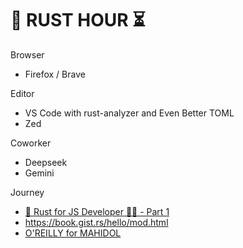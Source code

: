# 🦀 RUST HOUR ⏳

Browser
- Firefox / Brave

Editor
- VS Code with rust-analyzer and Even Better TOML
- Zed

Coworker
- Deepseek
- Gemini

Journey
- [🦀 Rust for JS Developer 🧑‍💻 - Part 1](https://www.youtube.com/watch?v=4XdREYotK5M)
- https://book.gist.rs/hello/mod.html
- [O'REILLY for MAHIDOL](https://learning-oreilly-com.ejournal.mahidol.ac.th/playlists/037dd7b8-cb6f-4a5e-88c5-7708106d19be) 
